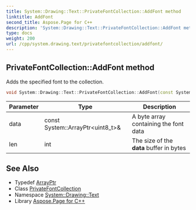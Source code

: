 ```yaml
---
title: System::Drawing::Text::PrivateFontCollection::AddFont method
linktitle: AddFont
second_title: Aspose.Page for C++
description: 'System::Drawing::Text::PrivateFontCollection::AddFont method. Adds the specified font to the collection in C++.'
type: docs
weight: 200
url: /cpp/system.drawing.text/privatefontcollection/addfont/
---
```

## PrivateFontCollection::AddFont method


Adds the specified font to the collection.

```cpp
void System::Drawing::Text::PrivateFontCollection::AddFont(const System::ArrayPtr<uint8_t> &data, int len)
```


| Parameter | Type | Description |
| --- | --- | --- |
| data | const System::ArrayPtr\<uint8_t\>\& | A byte array containing the font data |
| len | int | The size of the **data** buffer in bytes |

## See Also

* Typedef [ArrayPtr](../../../system/arrayptr/)
* Class [PrivateFontCollection](../)
* Namespace [System::Drawing::Text](../../)
* Library [Aspose.Page for C++](../../../)
